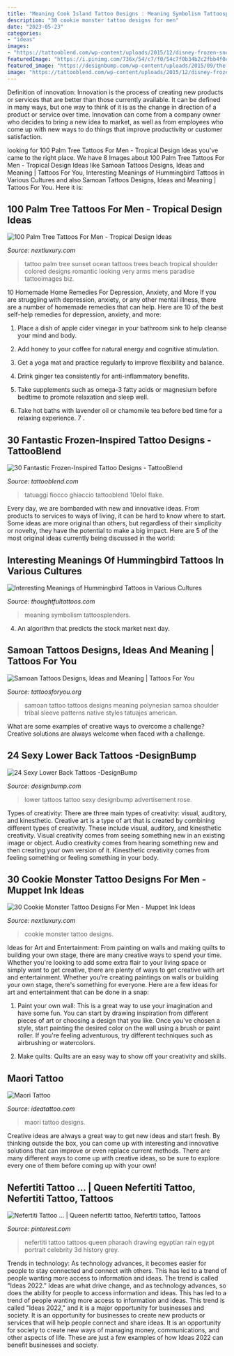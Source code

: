 ```yaml
---
title: "Meaning Cook Island Tattoo Designs : Meaning Symbolism Tattoosplenders"
description: "30 cookie monster tattoo designs for men"
date: "2023-05-23"
categories:
- "ideas"
images:
- "https://tattooblend.com/wp-content/uploads/2015/12/disney-frozen-snowflake-tattoo.jpg"
featuredImage: "https://i.pinimg.com/736x/54/c7/f0/54c7f0b34b2c2fbb4f0c7309c26498ae--nefertiti-tattoo-close-image.jpg"
featured_image: "https://designbump.com/wp-content/uploads/2015/09/the-black-rose-tattoo.jpg"
image: "https://tattooblend.com/wp-content/uploads/2015/12/disney-frozen-snowflake-tattoo.jpg"
---
```



Definition of innovation:
Innovation is the process of creating new products or services that are better than those currently available. It can be defined in many ways, but one way to think of it is as the change in direction of a product or service over time. Innovation can come from a company owner who decides to bring a new idea to market, as well as from employees who come up with new ways to do things that improve productivity or customer satisfaction.

	

		
looking for 100 Palm Tree Tattoos For Men - Tropical Design Ideas you've came to the right place. We have 8 Images about 100 Palm Tree Tattoos For Men - Tropical Design Ideas like Samoan Tattoos Designs, Ideas and Meaning | Tattoos For You, Interesting Meanings of Hummingbird Tattoos in Various Cultures and also Samoan Tattoos Designs, Ideas and Meaning | Tattoos For You. Here it is:
		
    
## 100 Palm Tree Tattoos For Men - Tropical Design Ideas

<img loading=lazy src="http://nextluxury.com/wp-content/uploads/dusky-beach-with-palm-tree-tattoo-for-men-on-arms.jpg" onerror="this.onerror=null;this.src='https://tse3.mm.bing.net/th?id=OIP.VW5kkWRXUNREyfgoikPplwHaHK&amp;pid=15.1';" alt="100 Palm Tree Tattoos For Men - Tropical Design Ideas">

_Source: nextluxury.com_

>tattoo palm tree sunset ocean tattoos trees beach tropical shoulder colored designs romantic looking very arms mens paradise tattooimages biz. 

	

10 Homemade Home Remedies For Depression, Anxiety, and More
If you are struggling with depression, anxiety, or any other mental illness, there are a number of homemade remedies that can help. Here are 10 of the best self-help remedies for depression, anxiety, and more:
1. Place a dish of apple cider vinegar in your bathroom sink to help cleanse your mind and body.

2. Add honey to your coffee for natural energy and cognitive stimulation.

3. Get a yoga mat and practice regularly to improve flexibility and balance.

4. Drink ginger tea consistently for anti-inflammatory benefits.

5. Take supplements such as omega-3 fatty acids or magnesium before bedtime to promote relaxation and sleep well.

6. Take hot baths with lavender oil or chamomile tea before bed time for a relaxing experience.      7 .

    
## 30 Fantastic Frozen-Inspired Tattoo Designs - TattooBlend

<img loading=lazy src="https://tattooblend.com/wp-content/uploads/2015/12/disney-frozen-snowflake-tattoo.jpg" onerror="this.onerror=null;this.src='https://tse1.mm.bing.net/th?id=OIP.H2ttlNlxVOQ-bq5i3CPxUwHaJ3&amp;pid=15.1';" alt="30 Fantastic Frozen-Inspired Tattoo Designs - TattooBlend">

_Source: tattooblend.com_

>tatuaggi fiocco ghiaccio tattooblend 10elol flake. 

	

Every day, we are bombarded with new and innovative ideas. From products to services to ways of living, it can be hard to know where to start. Some ideas are more original than others, but regardless of their simplicity or novelty, they have the potential to make a big impact. Here are 5 of the most original ideas currently being discussed in the world: 

    
## Interesting Meanings Of Hummingbird Tattoos In Various Cultures

<img loading=lazy src="https://thoughtfultattoos.com/wp-content/uploads/2020/01/1200-362738-hummingbird-tattoo-meaning-1024x640.jpg" onerror="this.onerror=null;this.src='https://tse4.mm.bing.net/th?id=OIP.HQCvR6a2ybL-wJnMBzyqmgHaEo&amp;pid=15.1';" alt="Interesting Meanings of Hummingbird Tattoos in Various Cultures">

_Source: thoughtfultattoos.com_

>meaning symbolism tattoosplenders. 

	

4. An algorithm that predicts the stock market next day.

    
## Samoan Tattoos Designs, Ideas And Meaning | Tattoos For You

<img loading=lazy src="http://www.tattoosforyou.org/wp-content/uploads/2013/10/Samoan-Tattoo-Design.jpg" onerror="this.onerror=null;this.src='https://tse4.mm.bing.net/th?id=OIP.NIpgtQuntTJMVW-XITceXQHaLG&amp;pid=15.1';" alt="Samoan Tattoos Designs, Ideas and Meaning | Tattoos For You">

_Source: tattoosforyou.org_

>samoan tattoo tattoos designs meaning polynesian samoa shoulder tribal sleeve patterns native styles tatuajes american. 

	

What are some examples of creative ways to overcome a challenge?
Creative solutions are always welcome when faced with a challenge.

    
## 24 Sexy Lower Back Tattoos -DesignBump

<img loading=lazy src="https://designbump.com/wp-content/uploads/2015/09/the-black-rose-tattoo.jpg" onerror="this.onerror=null;this.src='https://tse4.mm.bing.net/th?id=OIP.75UDR6OZMPhNbTWtfY0rlQHaJ4&amp;pid=15.1';" alt="24 Sexy Lower Back Tattoos -DesignBump">

_Source: designbump.com_

>lower tattoos tattoo sexy designbump advertisement rose. 

	

Types of creativity: There are three main types of creativity: visual, auditory, and kinesthetic.
Creative art is a type of art that is created by combining different types of creativity. These include visual, auditory, and kinesthetic creativity. Visual creativity comes from seeing something new in an existing image or object. Audio creativity comes from hearing something new and then creating your own version of it. Kinesthetic creativity comes from feeling something or feeling something in your body.

    
## 30 Cookie Monster Tattoo Designs For Men - Muppet Ink Ideas

<img loading=lazy src="http://nextluxury.com/wp-content/uploads/back-of-leg-male-cookie-monster-tattoo-design-inspiration.jpg" onerror="this.onerror=null;this.src='https://tse4.mm.bing.net/th?id=OIP.3GLnfL1-VeAdqGiKPpQwnAHaHa&amp;pid=15.1';" alt="30 Cookie Monster Tattoo Designs For Men - Muppet Ink Ideas">

_Source: nextluxury.com_

>cookie monster tattoo designs. 

	

Ideas for Art and Entertainment: From painting on walls and making quilts to building your own stage, there are many creative ways to spend your time.
Whether you're looking to add some extra flair to your living space or simply want to get creative, there are plenty of ways to get creative with art and entertainment. Whether you're creating paintings on walls or building your own stage, there's something for everyone. Here are a few ideas for art and entertainment that can be done in a snap:
1. Paint your own wall: This is a great way to use your imagination and have some fun. You can start by drawing inspiration from different pieces of art or choosing a design that you like. Once you've chosen a style, start painting the desired color on the wall using a brush or paint roller. If you're feeling adventurous, try different techniques such as airbrushing or watercolors.

2. Make quilts: Quilts are an easy way to show off your creativity and skills.

    
## Maori Tattoo

<img loading=lazy src="https://www.ideatattoo.com/media/catalog/product/cache/2/image/9df78eab33525d08d6e5fb8d27136e95/m/a/maori_tattoo_6_polynesian_armband.jpg" onerror="this.onerror=null;this.src='https://tse4.mm.bing.net/th?id=OIP._-zx8YYz0La6Y_KEV0mWugHaKI&amp;pid=15.1';" alt="Maori Tattoo">

_Source: ideatattoo.com_

>maori tattoo designs. 

	

Creative ideas are always a great way to get new ideas and start fresh. By thinking outside the box, you can come up with interesting and innovative solutions that can improve or even replace current methods. There are many different ways to come up with creative ideas, so be sure to explore every one of them before coming up with your own!

    
## Nefertiti Tattoo … | Queen Nefertiti Tattoo, Nefertiti Tattoo, Tattoos

<img loading=lazy src="https://i.pinimg.com/736x/54/c7/f0/54c7f0b34b2c2fbb4f0c7309c26498ae--nefertiti-tattoo-close-image.jpg" onerror="this.onerror=null;this.src='https://tse3.mm.bing.net/th?id=OIP.zQ0n3ARt81qlp-3KsKsRZwHaMD&amp;pid=15.1';" alt="Nefertiti Tattoo … | Queen nefertiti tattoo, Nefertiti tattoo, Tattoos">

_Source: pinterest.com_

>nefertiti tattoo tattoos queen pharaoh drawing egyptian rain egypt portrait celebrity 3d history grey. 

	

Trends in technology:
As technology advances, it becomes easier for people to stay connected and connect with others. This has led to a trend of people wanting more access to information and ideas. 
The trend is called "Ideas 2022." Ideas are what drive change, and as technology advances, so does the ability for people to access information and ideas. This has led to a trend of people wanting more access to information and ideas. 
This trend is called "Ideas 2022," and it is a major opportunity for businesses and society. It is an opportunity for businesses to create new products or services that will help people connect and share ideas. It is an opportunity for society to create new ways of managing money, communications, and other aspects of life. 
These are just a few examples of how Ideas 2022 can benefit businesses and society.

